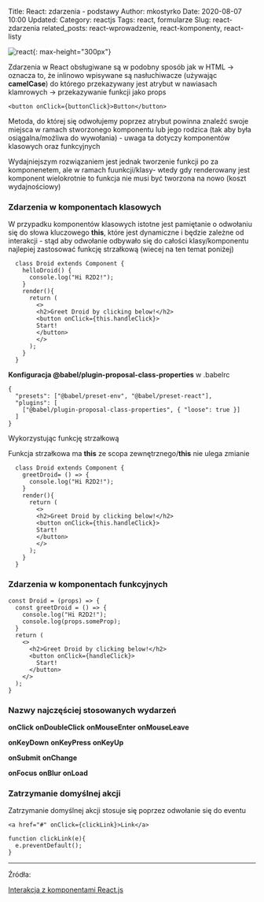 Title: React: zdarzenia - podstawy
Author: mkostyrko
Date: 2020-08-07 10:00
Updated:
Category: reactjs
Tags: react, formularze
Slug: react-zdarzenia
related_posts: react-wprowadzenie, react-komponenty, react-listy

![react](https://teamquest.pl/img/static/blog/reactjs.jpeg){: max-height="300px"}

Zdarzenia w React obsługiwane są  w podobny sposób jak w HTML -> oznacza to, że inlinowo wpisywane są nasłuchiwacze (używając **camelCase**) do którego przekazywany jest atrybut w nawiasach klamrowych -> przekazywanie funkcji jako props

    <button onClick={buttonClick}>Button</button>

Metoda, do której się odwołujemy poprzez atrybut powinna znaleźć swoje miejsca w ramach stworzonego komponentu lub jego rodzica (tak aby była osiągalna/możliwa do wywołania) - uwaga ta dotyczy komponentów klasowych oraz funkcyjnych

Wydajniejszym rozwiązaniem jest jednak tworzenie funkcji po za komponenetem, ale w ramach fuunkcji/klasy- wtedy gdy renderowany jest komponent wielokrotnie to funkcja nie musi być tworzona na nowo (koszt wydajnościowy)

### Zdarzenia w komponentach klasowych 

W przypadku komponentów klasowych istotne jest pamiętanie o odwołaniu się do słowa kluczowego **this**, które jest dynamiczne i będzie zależne od interakcji - stąd aby odwołanie odbywało się do całości klasy/komponentu najlepiej zastosować funkcję strzałkową (wiecej na ten temat poniżej)


      class Droid extends Component {
        helloDroid() {
          console.log("Hi R2D2!");
        }
        render(){
          return (
            <>
            <h2>Greet Droid by clicking below!</h2>
            <button onClick={this.handleClick}>
            Start!
            </button>
            </>
          );
        }
      }

**Konfiguracja @babel/plugin-proposal-class-properties** w .babelrc

    {
      "presets": ["@babel/preset-env", "@babel/preset-react"],
      "plugins": [
        ["@babel/plugin-proposal-class-properties", { "loose": true }]
      ]
    }


Wykorzystując funkcję strzałkową


Funkcja strzałkowa ma **this** ze scopa zewnętrznego/**this** nie ulega zmianie


      class Droid extends Component {
        greetDroid= () => {
          console.log("Hi R2D2!");
        }
        render(){
          return (
            <>
            <h2>Greet Droid by clicking below!</h2>
            <button onClick={this.handleClick}>
            Start!
            </button>
            </>
          );
        }
      }    

### Zdarzenia w komponentach funkcyjnych

    const Droid = (props) => {
      const greetDroid = () => {
        console.log("Hi R2D2!");
        console.log(props.someProp);
      }
      return (
        <>
          <h2>Greet Droid by clicking below!</h2>
          <button onClick={handleClick}>
            Start!
          </button>
        </>
      );
    }

### Nazwy najczęściej stosowanych wydarzeń

**onClick**
**onDoubleClick**
**onMouseEnter**
**onMouseLeave**

**onKeyDown**
**onKeyPress**
**onKeyUp**

**onSubmit**
**onChange**

**onFocus**
**onBlur**
**onLoad**

### Zatrzymanie domyślnej akcji

Zatrzymanie domyślnej akcji stosuje się poprzez odwołanie się do eventu


    <a href="#" onClick={clickLink}>Link</a>

    function clickLink(e){
      e.preventDefault();
    }




---

Źródła:

[Interakcja z komponentami React.js](https://typeofweb.com/interakcja-komponentami-react-js/)


